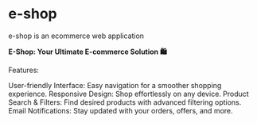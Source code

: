 # e-shop
e-shop is an ecommerce web application

**E-Shop: Your Ultimate E-commerce Solution 🛍️**

Features:

User-friendly Interface: Easy navigation for a smoother shopping experience.
Responsive Design: Shop effortlessly on any device.
Product Search & Filters: Find desired products with advanced filtering options.
Email Notifications: Stay updated with your orders, offers, and more.
